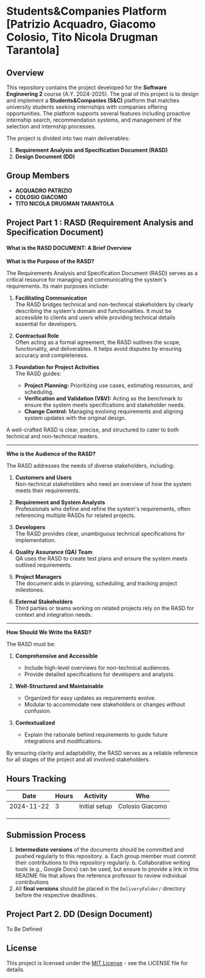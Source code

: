 # Students&Companies Platform [Patrizio Acquadro, Giacomo Colosio, Tito Nicola Drugman Tarantola]

## Overview

This repository contains the project developed for the **Software Engineering 2** course (A.Y. 2024-2025). The goal of this project is to design and implement a **Students&Companies (S&C)** platform that matches university students seeking internships with companies offering opportunities. The platform supports several features including proactive internship search, recommendation systems, and management of the selection and internship processes.

The project is divided into two main deliverables:
1. **Requirement Analysis and Specification Document (RASD)**
2. **Design Document (DD)**


## Group Members
- **ACQUADRO PATRIZIO**
- **COLOSIO GIACOMO**
- **TITO NICOLA DRUGMAN TARANTOLA**



## Project Part 1 : RASD (Requirement Analysis and Specification Document)

#### What is the RASD DOCUMENT: A Brief Overview
**What is the Purpose of the RASD?**

The Requirements Analysis and Specification Document (RASD) serves as a critical resource for managing and communicating the system's requirements. Its main purposes include:

1. **Facilitating Communication**  
   The RASD bridges technical and non-technical stakeholders by clearly describing the system's domain and functionalities. It must be accessible to clients and users while providing technical details essential for developers.

2. **Contractual Role**  
   Often acting as a formal agreement, the RASD outlines the scope, functionality, and deliverables. It helps avoid disputes by ensuring accuracy and completeness.

3. **Foundation for Project Activities**  
   The RASD guides:
   - **Project Planning:** Prioritizing use cases, estimating resources, and scheduling.
   - **Verification and Validation (V&V):** Acting as the benchmark to ensure the system meets specifications and stakeholder needs.
   - **Change Control:** Managing evolving requirements and aligning system updates with the original design.

A well-crafted RASD is clear, precise, and structured to cater to both technical and non-technical readers.

---

**Who is the Audience of the RASD?**

The RASD addresses the needs of diverse stakeholders, including:

1. **Customers and Users**  
   Non-technical stakeholders who need an overview of how the system meets their requirements.

2. **Requirement and System Analysts**  
   Professionals who define and refine the system's requirements, often referencing multiple RASDs for related projects.

3. **Developers**  
   The RASD provides clear, unambiguous technical specifications for implementation.

4. **Quality Assurance (QA) Team**  
   QA uses the RASD to create test plans and ensure the system meets outlined requirements.

5. **Project Managers**  
   The document aids in planning, scheduling, and tracking project milestones.

6. **External Stakeholders**  
   Third parties or teams working on related projects rely on the RASD for context and integration needs.

---

**How Should We Write the RASD?**

The RASD must be:

1. **Comprehensive and Accessible**  
   - Include high-level overviews for non-technical audiences.  
   - Provide detailed specifications for developers and analysts.

2. **Well-Structured and Maintainable**  
   - Organized for easy updates as requirements evolve.  
   - Modular to accommodate new stakeholders or changes without confusion.

3. **Contextualized**  
   - Explain the rationale behind requirements to guide future integrations and modifications.

By ensuring clarity and adaptability, the RASD serves as a reliable reference for all stages of the project and all involved stakeholders.










## Hours Tracking

| Date       | Hours | Activity              | Who           |
|------------|-------|-----------------------|---------------|
| 2024-11-22 |   3   | Initial setup         |Colosio Giacomo|
|            |       |                       |               |
|            |       |                       |               |
|            |       |                       |               |


## Submission Process
1. **Intermediate versions** of the documents should be committed and pushed regularly to this repository.
   a. Each group member must commit their contributions to this repository regularly.
   b. Collaborative writing tools (e.g., Google Docs) can be used, but ensure to provide a link in this README file that allows the reference professor to review individual contributions
2. All **final versions** should be placed in the `DeliveryFolder/` directory before the respective deadlines.

## Project Part 2. DD (Design Document)
To Be Defined





## License

This project is licensed under the [MIT License](LICENSE) - see the LICENSE file for details.
